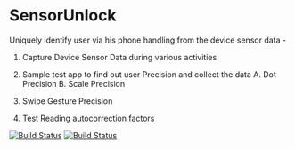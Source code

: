 # SensorUnlock

Uniquely identify user via his phone handling from the device sensor data - 

1. Capture Device Sensor Data during various activities

2. Sample test app to find out user Precision and collect the data
         A. Dot Precision
         B. Scale Precision
         
3. Swipe Gesture Precision

4. Test Reading autocorrection factors 


[![Build Status](https://dev.azure.com/RStudy/Sensor/_apis/build/status/Sensor?branchName=master)](https://dev.azure.com/RStudy/Sensor/_build/latest?definitionId=1&branchName=master)
[![Build Status](https://dev.azure.com/RStudy/Sensor/_apis/build/status/Sensor?branchName=master)](https://dev.azure.com/RStudy/Sensor/_build/latest?definitionId=1&branchName=master)
